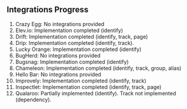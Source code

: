 Integrations Progress
--------------------------------------------

1. Crazy Egg: No integrations provided
2. Elev.io: Implementation completed (identify)
3. Drift: Implementation completed (identify, track, page)
4. Drip: Implementation completed (identify, track).
5. Lucky Orange: Implementation completed (identify)
6. BugHerd: No integrations provided
7. Bugsnag: Implementation completed (identify)
8. Chameleon: Implementation completed (identify, track, group, alias)
9. Hello Bar: No integrations provided
10. Improvely: Implementation completed (identify, track)
11. Inspectlet: Implementation completed (identify, track, page)
12. Qualaroo: Partially implemented (identify). Track not implemented (dependency).
